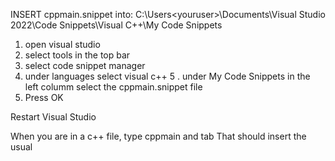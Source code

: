 INSERT cppmain.snippet into:
 C:\Users\<youruser>\Documents\Visual Studio 2022\Code Snippets\Visual C++\My Code Snippets

1. open visual studio
2. select tools in the top bar
3. select code snippet manager
4. under languages select visual c++
5 . under My Code Snippets in the left columm select the cppmain.snippet file
6. Press OK

Restart Visual Studio

When you are in a c++ file, type cppmain and tab
That should insert the usual 
